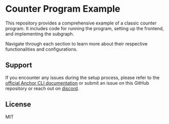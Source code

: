 # Counter Program Example

This repository provides a comprehensive example of a classic counter program. It includes code for running the program, setting up the frontend, and implementing the subgraph.

Navigate through each section to learn more about their respective functionalities and configurations.


## Support

If you encounter any issues during the setup process, please refer to the [official Anchor CLI documentation](https://docs.anchor-indexer.com/en/developing/setup-cli/) or submit an issue on this GitHub repository or reach out on [discord](https://discord.gg/ujxjsznD).

## License

MIT